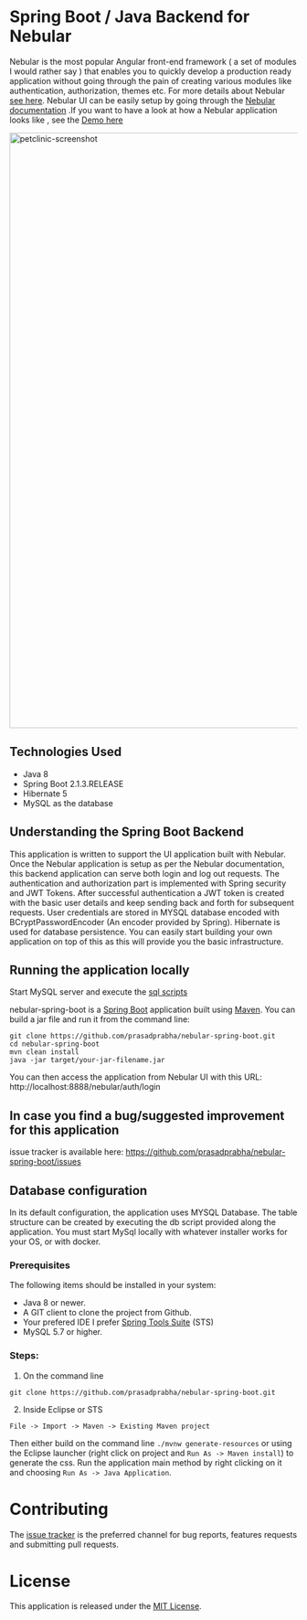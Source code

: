 # Spring Boot / Java Backend for Nebular 

Nebular is the most popular Angular front-end framework ( a set of modules I would rather say ) that enables you to quickly develop a production ready application without going through the pain of creating various modules like authentication, authorization, themes etc. For more details about Nebular
<a href="https://akveo.github.io/nebular/docs/getting-started/what-is-nebular#what-is-nebular">see here</a>. Nebular UI can be easily setup by going through the  <a href="https://akveo.github.io/nebular/docs/guides/install-based-on-starter-kit#install-based-on-starter-kit">Nebular documentation</a>
.If you want to have a look at how a Nebular application looks like , see the <a href="http://akveo.com/ngx-admin/?utm_source=nebular_documentation&utm_medium=demo_button">Demo here</a>

<img width="1042" alt="petclinic-screenshot" src="https://github.com/prasadprabha/nebular-spring-boot/blob/master/NebularUI.png">

## Technologies Used

* Java 8
* Spring Boot 2.1.3.RELEASE
* Hibernate 5
* MySQL as the database

## Understanding the Spring Boot Backend

This application is written to support the UI application built with Nebular. Once the Nebular application is setup as per the Nebular documentation, this backend
application can serve both login and log out requests. The authentication and authorization part is implemented with Spring security and JWT Tokens. After successful authentication a JWT token is created with the basic user details and keep sending back and forth for subsequent requests. User credentials are stored in MYSQL database encoded with BCryptPasswordEncoder (An encoder provided by Spring). Hibernate is used for database persistence. You can easily start building your own application on top of this as this will provide you the basic infrastructure.


## Running the application locally

Start MySQL server and execute the <a href="https://github.com/prasadprabha/nebular-spring-boot/blob/master/dbscripts/createdb.sql">sql scripts</a>


nebular-spring-boot is a [Spring Boot](https://spring.io/guides/gs/spring-boot) application built using [Maven](https://spring.io/guides/gs/maven/). You can build a jar file and run it from the command line:


```
git clone https://github.com/prasadprabha/nebular-spring-boot.git
cd nebular-spring-boot
mvn clean install
java -jar target/your-jar-filename.jar
```

You can then access the application from Nebular UI with this URL: http://localhost:8888/nebular/auth/login

## In case you find a bug/suggested improvement for this application
issue tracker is available here: https://github.com/prasadprabha/nebular-spring-boot/issues


## Database configuration

In its default configuration, the application uses MYSQL Database. The table structure can be created by executing the db script provided along the application.
You must start MySql locally with whatever installer works for your OS, or with docker. 


### Prerequisites
The following items should be installed in your system:
* Java 8 or newer.
* A GIT client to clone the project from Github.
* Your prefered IDE 
  I prefer [Spring Tools Suite](https://spring.io/tools) (STS)
* MySQL 5.7 or higher.


### Steps:

1) On the command line
```
git clone https://github.com/prasadprabha/nebular-spring-boot.git
```
2) Inside Eclipse or STS
```
File -> Import -> Maven -> Existing Maven project
```

Then either build on the command line `./mvnw generate-resources` or using the Eclipse launcher (right click on project and `Run As -> Maven install`) to generate the css. Run the application main method by right clicking on it and choosing `Run As -> Java Application`.


# Contributing

The [issue tracker](https://github.com/prasadprabha/nebular-spring-boot/issues) is the preferred channel for bug reports, features requests and submitting pull requests.


# License 

This application is released under the [MIT License](https://opensource.org/licenses/MIT).
